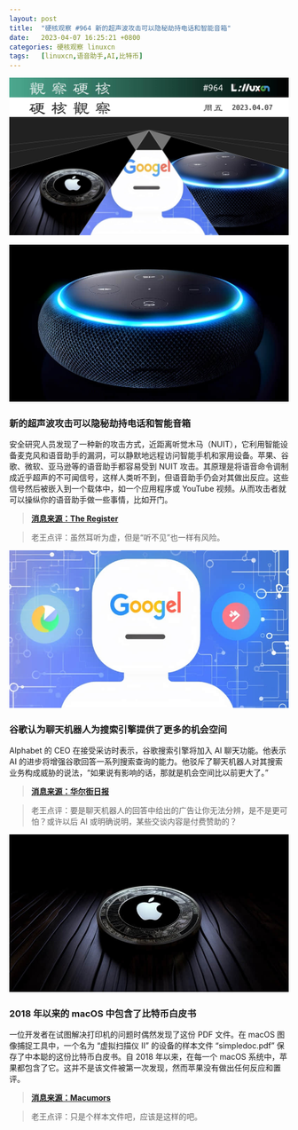 ```yaml
---
layout: post
title:	"硬核观察 #964 新的超声波攻击可以隐秘劫持电话和智能音箱"
date:	2023-04-07 16:25:21 +0800 
categories:	硬核观察 linuxcn 
tags:	[linuxcn,语音助手,AI,比特币]
---
```



![](/Asserts/Images/album/202304/07/162401ocnrv9ottm3i969n.jpg)


![](/Asserts/Images/album/202304/07/162414mltzlbltkqtssqnb.jpg)


### 新的超声波攻击可以隐秘劫持电话和智能音箱


安全研究人员发现了一种新的攻击方式，近距离听觉木马（NUIT），它利用智能设备麦克风和语音助手的漏洞，可以静默地远程访问智能手机和家用设备。苹果、谷歌、微软、亚马逊等的语音助手都容易受到 NUIT 攻击。其原理是将语音命令调制成近乎超声的不可闻信号，这样人类听不到，但语音助手仍会对其做出反应。这些信号然后被嵌入到一个载体中，如一个应用程序或 YouTube 视频。从而攻击者就可以操纵你的语音助手做一些事情，比如开门。



> 
> **[消息来源：The Register](https://www.theregister.com/2023/04/04/siri_alexa_cortana_google_nuit/)**
> 
> 
> 



> 
> 老王点评：虽然耳听为虚，但是“听不见”也一样有风险。
> 
> 
> 


![](/Asserts/Images/album/202304/07/162427c61jnh3h26jnnrh8.jpg)


### 谷歌认为聊天机器人为搜索引擎提供了更多的机会空间


Alphabet 的 CEO 在接受采访时表示，谷歌搜索引擎将加入 AI 聊天功能。他表示 AI 的进步将增强谷歌回答一系列搜索查询的能力。他驳斥了聊天机器人对其搜索业务构成威胁的说法，“如果说有影响的话，那就是机会空间比以前更大了。”



> 
> **[消息来源：华尔街日报](https://www.wsj.com/articles/google-ceo-sundar-pichai-says-search-to-feature-chat-ai-2fa0f54c)**
> 
> 
> 



> 
> 老王点评：要是聊天机器人的回答中给出的广告让你无法分辨，是不是更可怕？或许以后 AI 或明确说明，某些交谈内容是付费赞助的？
> 
> 
> 


![](/Asserts/Images/album/202304/07/162441s55herj8hyr4u65k.jpg)


### 2018 年以来的 macOS 中包含了比特币白皮书


一位开发者在试图解决打印机的问题时偶然发现了这份 PDF 文件。在 macOS 图像捕捉工具中，一个名为 “虚拟扫描仪 II” 的设备的样本文件 “simpledoc.pdf” 保存了中本聪的这份比特币白皮书。自 2018 年以来，在每一个 macOS 系统中，苹果都包含了它。这并不是该文件被第一次发现，然而苹果没有做出任何反应和置评。



> 
> **[消息来源：Macumors](https://www.macrumors.com/2023/04/06/macos-includes-bitcoin-whitepaper/)**
> 
> 
> 



> 
> 老王点评：只是个样本文件吧，应该是这样的吧。
> 
> 
>
